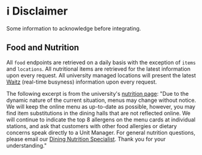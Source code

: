 # ℹ️ Disclaimer
Some information to acknowledge before integrating.
## Food and Nutrition
All `food` endpoints are retrieved on a daily basis with the exception of `items` and `locations`. All nutritional items are retrieved for the latest information upon every request. All university managed locations will present the latest [Waitz](https://waitz.io/) (real-time busyness) information upon every request.

The following excerpt is from the university's [nutrition page](https://nutrition.sa.ucsc.edu/): "Due to the dynamic nature of the current situation, menus may change without notice. We will keep the online menu as up-to-date as possible, however, you may find item substitutions in the dining halls that are not reflected online. We will continue to indicate the top 8 allergens on the menu cards at individual stations, and ask that customers with other food allergies or dietary concerns speak directly to a Unit Manager. For general nutrition questions, please email our [Dining Nutrition Specialist](mailto:bvanotte@ucsc.edu). Thank you for your understanding."

